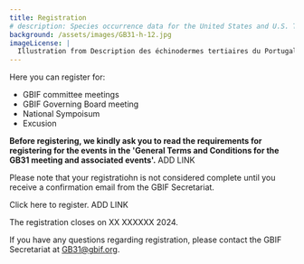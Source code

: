 ```yaml
---
title: Registration
# description: Species occurrence data for the United States and U.S. Territories.
background: /assets/images/GB31-h-12.jpg
imageLicense: |
  Illustration from Description des échinodermes tertiaires du Portugal; accompagnée d'un tableau stratigraphique, 1896. Via the [Biodiversity Heritage Library](https://flic.kr/p/2kU5D9t)
---
```


Here you can register for:
- GBIF committee meetings
- GBIF Governing Board meeting
- National Sympoisum
- Excusion  

**Before registering, we kindly ask you to read the requirements for registering for the events in the 'General Terms and Conditions for the GB31 meeting and associated events'.** ADD LINK

Please note that your registratiohn is not considered complete until you receive a confirmation email from the GBIF Secretariat.

Click here to register. ADD LINK

The registration closes on XX XXXXXX 2024. 

If you have any questions regarding registration, please contact the GBIF Secretariat at [GB31@gbif.org](mailto:GB31@gbif.org).
 
